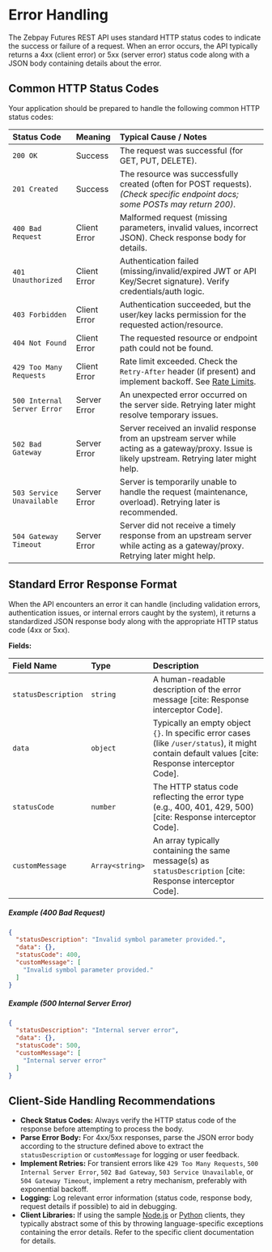 # Error Handling

The Zebpay Futures REST API uses standard HTTP status codes to indicate the success or failure of a request. When an error occurs, the API typically returns a 4xx (client error) or 5xx (server error) status code along with a JSON body containing details about the error.

## Common HTTP Status Codes

Your application should be prepared to handle the following common HTTP status codes:

| Status Code          | Meaning                | Typical Cause / Notes                                                                                                      |
| :------------------- | :--------------------- | :------------------------------------------------------------------------------------------------------------------------- |
| `200 OK`             | Success                | The request was successful (for GET, PUT, DELETE).                                                                         |
| `201 Created`        | Success                | The resource was successfully created (often for POST requests). *(Check specific endpoint docs; some POSTs may return 200)*. |
| `400 Bad Request`    | Client Error           | Malformed request (missing parameters, invalid values, incorrect JSON). Check response body for details.                 |
| `401 Unauthorized`   | Client Error           | Authentication failed (missing/invalid/expired JWT or API Key/Secret signature). Verify credentials/auth logic.              |
| `403 Forbidden`      | Client Error           | Authentication succeeded, but the user/key lacks permission for the requested action/resource.                           |
| `404 Not Found`      | Client Error           | The requested resource or endpoint path could not be found.                                                              |
| `429 Too Many Requests`| Client Error           | Rate limit exceeded. Check the `Retry-After` header (if present) and implement backoff. See [Rate Limits](./rate-limits.md). |
| `500 Internal Server Error` | Server Error         | An unexpected error occurred on the server side. Retrying later might resolve temporary issues.                              |
| `502 Bad Gateway`    | Server Error         | Server received an invalid response from an upstream server while acting as a gateway/proxy. Issue is likely upstream. Retrying later might help. |
| `503 Service Unavailable` | Server Error         | Server is temporarily unable to handle the request (maintenance, overload). Retrying later is recommended.                 |
| `504 Gateway Timeout`| Server Error         | Server did not receive a timely response from an upstream server while acting as a gateway/proxy. Retrying later might help.   |

## <a id="errorresponse"></a>Standard Error Response Format

When the API encounters an error it can handle (including validation errors, authentication issues, or internal errors caught by the system), it returns a standardized JSON response body along with the appropriate HTTP status code (4xx or 5xx).

**Fields:**

| Field Name        | Type           | Description                                                                                     |
| :---------------- | :------------- | :---------------------------------------------------------------------------------------------- |
| `statusDescription`| `string`       | A human-readable description of the error message [cite: Response interceptor Code].                             |
| `data`            | `object`       | Typically an empty object `{}`. In specific error cases (like `/user/status`), it might contain default values [cite: Response interceptor Code]. |
| `statusCode`      | `number`       | The HTTP status code reflecting the error type (e.g., 400, 401, 429, 500) [cite: Response interceptor Code].        |
| `customMessage`   | `Array<string>`| An array typically containing the same message(s) as `statusDescription` [cite: Response interceptor Code].        |

##### Example (400 Bad Request)

```json
{
  "statusDescription": "Invalid symbol parameter provided.",
  "data": {},
  "statusCode": 400,
  "customMessage": [
    "Invalid symbol parameter provided."
  ]
}
````

##### Example (500 Internal Server Error)

```json
{
  "statusDescription": "Internal server error",
  "data": {},
  "statusCode": 500,
  "customMessage": [
    "Internal server error"
  ]
}
```

## Client-Side Handling Recommendations

  * **Check Status Codes:** Always verify the HTTP status code of the response before attempting to process the body.
  * **Parse Error Body:** For 4xx/5xx responses, parse the JSON error body according to the structure defined above to extract the `statusDescription` or `customMessage` for logging or user feedback.
  * **Implement Retries:** For transient errors like `429 Too Many Requests`, `500 Internal Server Error`, `502 Bad Gateway`, `503 Service Unavailable`, or `504 Gateway Timeout`, implement a retry mechanism, preferably with exponential backoff.
  * **Logging:** Log relevant error information (status code, response body, request details if possible) to aid in debugging.
  * **Client Libraries:** If using the sample [Node.js](../clients/rest-http/node/README.md) or [Python](../clients/rest-http/python/README.md) clients, they typically abstract some of this by throwing language-specific exceptions containing the error details. Refer to the specific client documentation for details.
